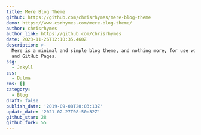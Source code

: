 ```yaml
---
title: Mere Blog Theme
github: https://github.com/chrisrhymes/mere-blog-theme
demo: https://www.csrhymes.com/mere-blog-theme/
author: chrisrhymes
author_link: https://github.com/chrisrhymes
date: 2023-11-26T12:10:35.460Z
description: >-
  Mere is a minimal and simple blog theme, and nothing more, for use with Jekyll
  and GitHub Pages.
ssg:
  - Jekyll
css:
  - Bulma
cms: []
category:
  - Blog
draft: false
publish_date: '2019-09-08T20:03:13Z'
update_date: '2021-02-27T08:50:32Z'
github_star: 28
github_fork: 55
---
```

